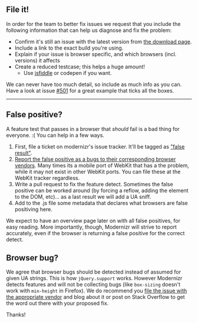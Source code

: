 ## File it!

In order for the team to better fix issues we request that you include the following information that can help us diagnose and fix the problem:

* Confirm it's still an issue with the latest version from [the download page](http://www.modernizr.com/download/).
* Include a link to the exact build you're using. 
* Explain if your issue is browser specific, and which browsers (incl. versions) it affects
* Create a reduced testcase; this helps a huge amount!
  * Use [jsfiddle](http://jsfiddle.net/) or codepen if you want.

We can never have too much detail, so include as much info as you can. Have a look at issue [#501](https://github.com/Modernizr/Modernizr/issues/501) for a great example that ticks all the boxes.

<hr>

## False positive?

A feature test that passes in a browser that _should_ fail is a bad thing for everyone. :( You can help in a few ways.

1. First, file a ticket on modernizr's issue tracker. It'll be tagged as ["false result"](https://github.com/Modernizr/Modernizr/issues?labels=false+result&milestone=&page=1&state=open).
2. [Report the false positive as a bugs to their corresponding browser vendors](http://coding.smashingmagazine.com/2011/09/07/help-the-community-report-browser-bugs/). Many times its a mobile port of WebKit that has a the problem, while it may not exist in other WebKit ports. You can file these at the WebKit tracker regardless.
3. Write a pull request to fix the feature detect. Sometimes the false positive can be worked around (by forcing a reflow, adding the element to the DOM, etc)… as a last result we will add a UA sniff.
4. Add to the .js file some metadata that declares what browsers are false positiving here.

We expect to have an overview page later on with all false positives, for easy reading. More importantly, though, Modernizr will strive to report accurately, even if the browser is returning a false positive for the correct detect.


## Browser bug?

We agree that browser bugs should be detected instead of assumed for given UA strings. This is how `jQuery.support` works. However Modernizr detects features and will not be collecting bugs (like `box-sizing` doesn't work with `min-height` in Firefox). We do recommend you [file the issue with the appropriate vendor](http://coding.smashingmagazine.com/2011/09/07/help-the-community-report-browser-bugs/) and blog about it or post on Stack Overflow to get the word out there with your proposed fix. 


Thanks!